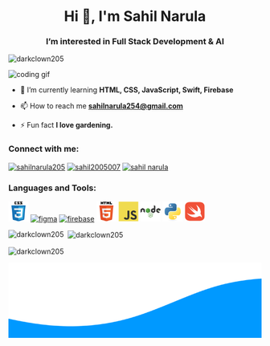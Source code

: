 <h1 align="center">Hi 👋, I'm Sahil Narula</h1>
<h3 align="center">I’m interested in Full Stack Development & AI</h3>

<p align="left">
  <img src="https://komarev.com/ghpvc/?username=darkclown205&label=Profile%20views&color=0e75b6&style=flat" alt="darkclown205" />
</p>
<p align="left">
  <img src="https://cdn.dribbble.com/users/1708816/screenshots/15637256/media/f9826f0af8a49462f048262a8502035b.gif" alt="coding gif" width="500"/>
</p>

- 🌱 I’m currently learning **HTML, CSS, JavaScript, Swift, Firebase**

- 📫 How to reach me **sahilnarula254@gmail.com**

- ⚡ Fun fact **I love gardening.**

<h3 align="left">Connect with me:</h3>
<p align="left">
  <a href="https://twitter.com/sahilnarula205" target="blank">
    <img align="center" src="https://raw.githubusercontent.com/rahuldkjain/github-profile-readme-generator/master/src/images/icons/Social/twitter.svg" alt="sahilnarula205" height="30" width="40" /></a>
  <a href="https://instagram.com/sahil2005007" target="blank">
    <img align="center" src="https://raw.githubusercontent.com/rahuldkjain/github-profile-readme-generator/master/src/images/icons/Social/instagram.svg" alt="sahil2005007" height="30" width="40" /></a>
  <a href="https://www.linkedin.com/in/sahil-narula-a53183293/" target="blank">
    <img align="center" src="https://raw.githubusercontent.com/rahuldkjain/github-profile-readme-generator/master/src/images/icons/Social/linked-in-alt.svg" alt="sahil narula" height="30" width="40" /></a>
</p>

<h3 align="left">Languages and Tools:</h3>
<p align="left">
  <a href="https://www.w3schools.com/css/" target="_blank" rel="noreferrer">
    <img src="https://raw.githubusercontent.com/devicons/devicon/master/icons/css3/css3-original-wordmark.svg" alt="css3" width="40" height="40"/></a>
  <a href="https://www.figma.com/" target="_blank" rel="noreferrer">
    <img src="https://www.vectorlogo.zone/logos/figma/figma-icon.svg" alt="figma" width="40" height="40"/></a>
  <a href="https://firebase.google.com/" target="_blank" rel="noreferrer">
    <img src="https://www.vectorlogo.zone/logos/firebase/firebase-icon.svg" alt="firebase" width="40" height="40"/></a>
  <a href="https://www.w3.org/html/" target="_blank" rel="noreferrer">
    <img src="https://raw.githubusercontent.com/devicons/devicon/master/icons/html5/html5-original-wordmark.svg" alt="html5" width="40" height="40"/></a>
  <a href="https://developer.mozilla.org/en-US/docs/Web/JavaScript" target="_blank" rel="noreferrer">
    <img src="https://raw.githubusercontent.com/devicons/devicon/master/icons/javascript/javascript-original.svg" alt="javascript" width="40" height="40"/></a>
  <a href="https://nodejs.org" target="_blank" rel="noreferrer">
    <img src="https://raw.githubusercontent.com/devicons/devicon/master/icons/nodejs/nodejs-original-wordmark.svg" alt="nodejs" width="40" height="40"/></a>
  <a href="https://www.python.org" target="_blank" rel="noreferrer">
    <img src="https://raw.githubusercontent.com/devicons/devicon/master/icons/python/python-original.svg" alt="python" width="40" height="40"/></a>
  <a href="https://developer.apple.com/swift/" target="_blank" rel="noreferrer">
    <img src="https://raw.githubusercontent.com/devicons/devicon/master/icons/swift/swift-original.svg" alt="swift" width="40" height="40"/></a>
</p>

<p>
  <img align="left" src="https://github-readme-stats.vercel.app/api/top-langs?username=darkclown205&show_icons=true&locale=en&layout=compact" alt="darkclown205" />
</p>

<p>&nbsp;
  <img align="center" src="https://github-readme-stats.vercel.app/api?username=darkclown205&show_icons=true&locale=en" alt="darkclown205" />
</p>

<p>
  <img align="center" src="https://github-readme-streak-stats.herokuapp.com/?user=darkclown205&" alt="darkclown205" />
</p>

<!-- Wave effect SVG -->
<p>
  <img src="https://raw.githubusercontent.com/DarkClown205/darkclown205/main/wave-2.svg" alt="wave" style="width: 100%; height: 150px; object-fit: cover;">
</p>
